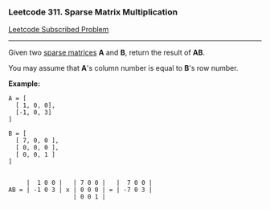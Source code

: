 ### Leetcode 311. Sparse Matrix Multiplication
[Leetcode Subscribed Problem](https://leetcode.com/problems/sparse-matrix-multiplication/)

---

Given two [sparse matrices](https://en.wikipedia.org/wiki/Sparse_matrix) **A** and **B**, return the result of **AB**.

You may assume that **A**'s column number is equal to **B**'s row number.

**Example:**
```
A = [
  [ 1, 0, 0],
  [-1, 0, 3]
]

B = [
  [ 7, 0, 0 ],
  [ 0, 0, 0 ],
  [ 0, 0, 1 ]
]


     |  1 0 0 |   | 7 0 0 |   |  7 0 0 |
AB = | -1 0 3 | x | 0 0 0 | = | -7 0 3 |
                  | 0 0 1 |
```
